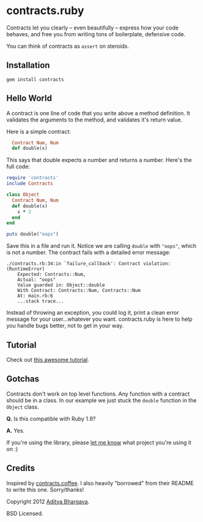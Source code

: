 # contracts.ruby

Contracts let you clearly – even beautifully – express how your code behaves, and free you from writing tons of boilerplate, defensive code.

You can think of contracts as `assert` on steroids.

## Installation

    gem install contracts

## Hello World

A contract is one line of code that you write above a method definition. It validates the arguments to the method, and validates it's return value.

Here is a simple contract:

```ruby
  Contract Num, Num
  def double(x)
```

This says that double expects a number and returns a number. Here's the full code:

```ruby
require 'contracts'
include Contracts

class Object
  Contract Num, Num
  def double(x)
    x * 2
  end
end

puts double("oops")
```

Save this in a file and run it. Notice we are calling `double` with `"oops"`, which is not a number. The contract fails with a detailed error message:

    ./contracts.rb:34:in `failure_callback': Contract violation: (RuntimeError)
        Expected: Contracts::Num,
        Actual: "oops"
        Value guarded in: Object::double
        With Contract: Contracts::Num, Contracts::Num
        At: main.rb:6 
        ...stack trace...

Instead of throwing an exception, you could log it, print a clean error message for your user...whatever you want. contracts.ruby is here to help you handle bugs better, not to get in your way.

## Tutorial

Check out [this awesome tutorial](http://egonschiele.github.com/contracts.ruby).

## Gotchas

Contracts don't work on top level functions. Any function with a contract should be in a class. In our example we just stuck the `double` function in the `Object` class.

**Q.** Is this compatible with Ruby 1.9?

**A.** Yes.

If you're using the library, please [let me know](https://github.com/egonSchiele) what project you're using it on :)

## Credits

Inspired by [contracts.coffee](http://disnetdev.com/contracts.coffee/). I also heavily "borrowed" from their README to write this one. Sorry/thanks!

Copyright 2012 [Aditya Bhargava](http://adit.io).

BSD Licensed.
